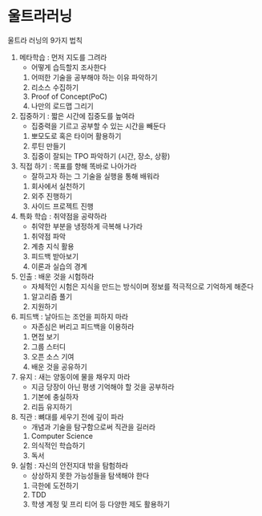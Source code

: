 # 울트라러닝

울트라 러닝의 9가지 법칙

1. 메타학습 : 먼저 지도를 그려라
    - 어떻게 습득할지 조사한다
    1. 어떠한 기술을 공부해야 하는 이유 파악하기
    2. 리소스 수집하기
    3. Proof of Concept(PoC)
    4. 나만의 로드맵 그리기
2. 집중하기 : 짧은 시간에 집중도를 높여라
    - 집중력을 기르고 공부할 수 있는 시간을 빼둔다
    1. 뽀모도로 혹은 타이머 활용하기
    2. 루틴 만들기
    3. 집중이 잘되는 TPO 파악하기 (시간, 장소, 상황)
3. 직접 하기 : 목표를 향해 똑바로 나아가라
    - 잘하고자 하는 그 기술을 실행을 통해 배워라
    1. 회사에서 실천하기
    2. 외주 진행하기
    3. 사이드 프로젝트 진행
4. 특화 학습 : 취약점을 공략하라
    - 취약한 부분을 냉정하게 극복해 나가라
    1. 취약점 파악
    2. 계층 지식 활용
    3. 피드백 받아보기
    4. 이론과 실습의 경계
5. 인출 : 배운 것을 시험하라
    - 자체적인 시험은 지식을 만드는 방식이며 정보를 적극적으로 기억하게 해준다
    1. 알고리즘 풀기
    2. 지원하기
6. 피드백 : 날아드는 조언을 피하지 마라
    - 자존심은 버리고 피드백을 이용하라
    1. 면접 보기
    2. 그룹 스터디
    3. 오픈 소스 기여
    4. 배운 것을 공유하기
7. 유지 : 새는 양동이에 물을 채우지 마라
    - 지금 당장이 아닌 평생 기억해야 할 것을 공부하라
    1. 기본에 충실하자
    2. 리듬 유지하기
8. 직관 : 뼈대를 세우기 전에 깊이 파라
    - 개념과 기술을 탐구함으로써 직관을 길러라
    1. Computer Science
    2. 의식적인 학습하기
    3. 독서
9. 실험 : 자신의 안전지대 밖을 탐험하라
    - 상상하지 못한 가능성들을 탐색해야 한다
    1. 극한에 도전하기
    2. TDD
    3. 학생 계정 및 프리 티어 등 다양한 제도 활용하기